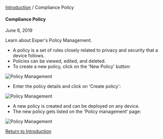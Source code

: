 [Introduction](../index.html) / Compliance Policy

#### Compliance Policy

June 6, 2019

Learn about Esper's Policy Management.

*   A policy is a set of rules closely related to privacy and security that a device follows.
*   Policies can be viewed, edited, and deleted.
*   To create a new policy, click on the 'New Policy' button:

![Policy Management](https://documentation-media.s3.amazonaws.com/images/1_PM.width-800.png?AWSAccessKeyId=AKIAJHOTEM5S4GAN2SGA)

*   Enter the policy details and click on 'Create policy':

![Policy Management](https://documentation-media.s3.amazonaws.com/images/2_PM.width-800.png?AWSAccessKeyId=AKIAJHOTEM5S4GAN2SGA)

*   A new policy is created and can be deployed on any device.
*   The new policy gets listed on the 'Policy management' page:

![Policy Management](https://documentation-media.s3.amazonaws.com/images/3_PM.width-800.png?AWSAccessKeyId=AKIAJHOTEM5S4GAN2SGA)

[Return to Introduction](../index.md)
